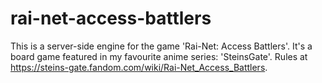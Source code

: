 # rai-net-access-battlers
This is a server-side engine for the game 'Rai-Net: Access Battlers'. It's a board game featured in my favourite anime series: 'SteinsGate'. Rules at https://steins-gate.fandom.com/wiki/Rai-Net_Access_Battlers.
